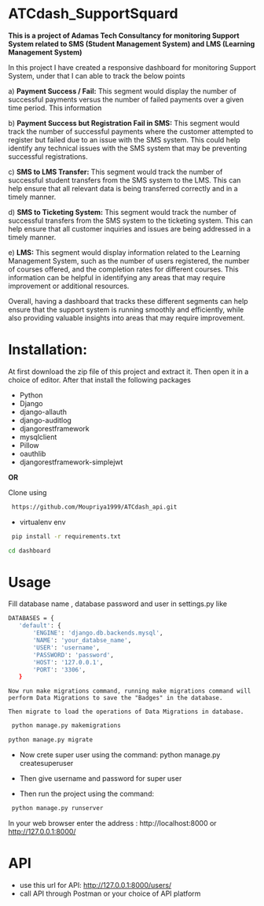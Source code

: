 # ATCdash_SupportSquard

<b> This is a project of Adamas Tech Consultancy for monitoring Support System related to SMS (Student Management System) and LMS (Learning Management System)</b>

In this project I have created a responsive dashboard for monitoring Support System, under that I can able to track the below points 

a) <b> Payment Success / Fail:</b> This segment would display the number of successful payments versus the number of failed payments over a given time period. This information
   
b) <b>Payment Success but Registration Fail in SMS:</b> This segment would track the number of successful payments where the customer attempted to register but failed 
   due to an issue with the SMS system. This could help identify any technical issues with the SMS system that may be preventing successful registrations.

c) <b>SMS to LMS Transfer:</b> This segment would track the number of successful student transfers from the SMS system to the LMS. This can help ensure that all 
   relevant data is being transferred correctly and in a timely manner.

d) <b>SMS to Ticketing System:</b> This segment would track the number of successful transfers from the SMS system to the ticketing system. This can help ensure that
   all customer inquiries and issues are being addressed in a timely manner.

e) <b>LMS:</b> This segment would display information related to the Learning Management System, such as the number of users registered, the number of courses offered,
   and the completion rates for different courses. This information can be helpful in identifying any areas that may require improvement or additional resources.

Overall, having a dashboard that tracks these different segments can help ensure that the support system is running smoothly and efficiently, while also providing valuable insights into areas that may require improvement.


# <b>Installation</b>:

 At first download the zip file of this project and extract it. Then open it in a choice of editor. After that install the following packages

  * Python
  * Django
  * django-allauth
  * django-auditlog
  * djangorestframework
  * mysqlclient
  * Pillow
  * oauthlib
  * djangorestframework-simplejwt
  
 <b>OR</b>
 
 Clone using
 ```bash
  https://github.com/Moupriya1999/ATCdash_api.git
 ```
 * virtualenv env
 ```bash
  pip install -r requirements.txt
  ```
  ```bash
  cd dashboard
 ```
 # <b>Usage</b>
   Fill database name , database password and user in settings.py like
   
 ```bash  
DATABASES = {
    'default': {
        'ENGINE': 'django.db.backends.mysql',
        'NAME': 'your_databse_name',
        'USER': 'username',
        'PASSWORD': 'password',
        'HOST': '127.0.0.1',
        'PORT': '3306',
    }
   ```
    Now run make migrations command, running make migrations command will perform Data Migrations to save the "Badges" in the database.
    
    Then migrate to load the operations of Data Migrations in database.
   ```bash 
    python manage.py makemigrations
   ```
   ```bash
   python manage.py migrate
   ```
   * Now crete super user using the command: python manage.py createsuperuser

   * Then give username and password for super user

   * Then run the project using the command:
   ```bash
    python manage.py runserver
   ```
   In your web browser enter the address : http://localhost:8000 or http://127.0.0.1:8000/ 
   
   # API
  * use this url for API: http://127.0.0.1:8000/users/  
  * call API through Postman or your choice of API platform

